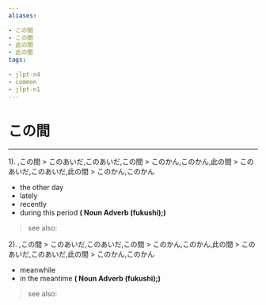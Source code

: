 ```yaml
---
aliases:
    
- この間
- この間
- 此の間
- 此の間
tags:
    
- jlpt-n4
- common
- jlpt-n1
---
```


# この間
---
1).
,この間 > このあいだ,このあいだ,この間 > このかん,このかん,此の間 > このあいだ,このあいだ,此の間 > このかん,このかん

- the other day
- lately
- recently
- during this period
**( Noun Adverb (fukushi);)**
> see also: 
            
2).
,この間 > このあいだ,このあいだ,この間 > このかん,このかん,此の間 > このあいだ,このあいだ,此の間 > このかん,このかん

- meanwhile
- in the meantime
**( Noun Adverb (fukushi);)**
> see also: 
            